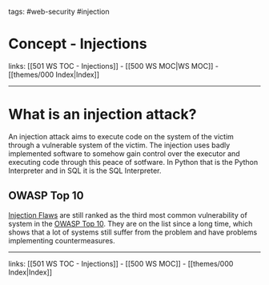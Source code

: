 tags: #web-security #injection

# Concept - Injections

links: [[501 WS TOC - Injections]] - [[500 WS MOC|WS MOC]] - [[themes/000 Index|Index]]

---

# What is an injection attack?

An injection attack aims to execute code on the system of the victim through a vulnerable system of the victim. The injection uses badly implemented software to somehow gain control over the executor and executing code through this peace of sotfware. In Python that is the Python Interpreter and in SQL it is the SQL Interpreter.

## OWASP Top 10

[Injection Flaws](https://owasp.org/www-community/Injection_Flaws) are still ranked as the third most common vulnerability of system in the [OWASP Top 10](https://owasp.org/www-project-top-ten/). They are on the list since a long time, which shows that a lot of systems still suffer from the problem and have problems implementing countermeasures.

---
links: [[501 WS TOC - Injections]] - [[500 WS MOC]] - [[themes/000 Index|Index]]